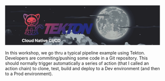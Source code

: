 ![image-20211108110634977](LAB/images/image-20211108110634977.png)





In this workshop, we go thru a typical pipeline example using Tekton. Developers are commiting/pushing some code in a Git repository. This should normally trigger automatically a series of action (that I called an action chain) to clone, test, build and deploy to a Dev environment (and then to a Prod environment). 

